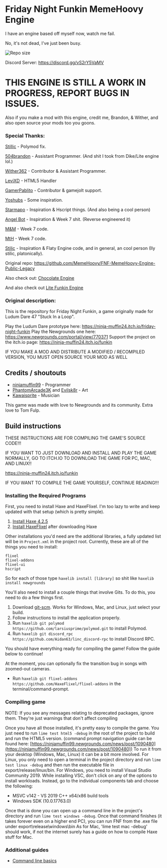 # Friday Night Funkin MemeHoovy Engine

I have an engine based off myself now, watch me fail.

No, it's not dead, I've just been busy.

![Repo size](https://img.shields.io/github/repo-size/MemeHoovy/FNF-MemeHoovy-Engine-New)

Discord Server: https://discord.gg/vS2rY5VaMV

# THIS ENGINE IS STILL A WORK IN PROGRESS, REPORT BUGS IN ISSUES.

Also if you make a mod with this engine, credit me, Brandon, & Wither, and also open source your mods too you goons.

### Special Thanks:

[Stillic](https://github.com/Stilic) - Polymod fix.

[504brandon](https://github.com/504brandon) - Assistant Programmer. (And shit I took from Dike/Lite engine lol.)

[Wither362](https://github.com/Wither362) - Contributor & Assistant Programmer.

[LeviXD](https://github.com/LEVIXDDLMAO) - HTML5 Handler 

[GamerPablito](https://github.com/GamerPablito) - Contributor & gamejolt support.

[Yoshubs](https://github.com/Yoshubs) - Some inspiration.

[Starmapo](https://github.com/Starmapo) - Inspiration & Hscript things. (And also being a cool person)

[Angel Bot](https://github.com/AngelDTF) - Inspiration & Week 7 shit. (Reverse engineered it)

[M&M](https://github.com/ActualMandM) - Week 7 code.

[MtH](https://github.com/PrincessMtH) - Week 7 code.

[Stilic](https://github.com/Stilic) - Inspiration & Flaty Engine code, and in general, an cool person (Ily stilic, platonically).

Original repo: https://github.com/MemeHoovy/FNF-MemeHoovy-Engine-Public-Legacy

Also check out: [Chocolate Engine](https://github.com/Joalor64GH/Chocolate-Engine)

And also check out [Lite Funkin Engine](https://github.com/504brandon/lite-funkin-engine)

### Original description:
This is the repository for Friday Night Funkin, a game originally made for Ludum Dare 47 "Stuck In a Loop".

Play the Ludum Dare prototype here: https://ninja-muffin24.itch.io/friday-night-funkin
Play the Newgrounds one here: https://www.newgrounds.com/portal/view/770371
Support the project on the itch.io page: https://ninja-muffin24.itch.io/funkin

IF YOU MAKE A MOD AND DISTRIBUTE A MODIFIED / RECOMPILED VERSION, YOU MUST OPEN SOURCE YOUR MOD AS WELL

## Credits / shoutouts

- [ninjamuffin99](https://twitter.com/ninja_muffin99) - Programmer
- [PhantomArcade3K](https://twitter.com/phantomarcade3k) and [Evilsk8r](https://twitter.com/evilsk8r) - Art
- [Kawaisprite](https://twitter.com/kawaisprite) - Musician

This game was made with love to Newgrounds and its community. Extra love to Tom Fulp.

## Build instructions

THESE INSTRUCTIONS ARE FOR COMPILING THE GAME'S SOURCE CODE!!!

IF YOU WANT TO JUST DOWNLOAD AND INSTALL AND PLAY THE GAME NORMALLY, GO TO ITCH.IO TO DOWNLOAD THE GAME FOR PC, MAC, AND LINUX!!

https://ninja-muffin24.itch.io/funkin

IF YOU WANT TO COMPILE THE GAME YOURSELF, CONTINUE READING!!!

### Installing the Required Programs

First, you need to install Haxe and HaxeFlixel. I'm too lazy to write and keep updated with that setup (which is pretty simple). 
1. [Install Haxe 4.2.5](https://haxe.org/download/version/4.2.5/)
2. [Install HaxeFlixel](https://haxeflixel.com/documentation/install-haxeflixel/) after downloading Haxe

Other installations you'd need are the additional libraries, a fully updated list will be in `Project.xml` in the project root. Currently, these are all of the things you need to install:
```
flixel
flixel-addons
flixel-ui
hscript
```
So for each of those type `haxelib install [library]` so shit like `haxelib install newgrounds`

You'll also need to install a couple things that involve Gits. To do this, you need to do a few things first.
1. Download [git-scm](https://git-scm.com/downloads). Works for Windows, Mac, and Linux, just select your build.
2. Follow instructions to install the application properly.
3. Run `haxelib git polymod https://github.com/larsiusprime/polymod.git` to install Polymod.
4. Run `haxelib git discord_rpc https://github.com/Aidan63/linc_discord-rpc` to install Discord RPC.

You should have everything ready for compiling the game! Follow the guide below to continue!

At the moment, you can optionally fix the transition bug in songs with zoomed-out cameras.
- Run `haxelib git flixel-addons https://github.com/HaxeFlixel/flixel-addons` in the terminal/command-prompt.

### Compiling game
NOTE: If you see any messages relating to deprecated packages, ignore them. They're just warnings that don't affect compiling

Once you have all those installed, it's pretty easy to compile the game. You just need to run `lime test html5 -debug` in the root of the project to build and run the HTML5 version. (command prompt navigation guide can be found here: [https://ninjamuffin99.newgrounds.com/news/post/1090480](https://ninjamuffin99.newgrounds.com/news/post/1090480))
To run it from your desktop (Windows, Mac, Linux) it can be a bit more involved. For Linux, you only need to open a terminal in the project directory and run `lime test linux -debug` and then run the executable file in export/release/linux/bin. For Windows, you need to install Visual Studio Community 2019. While installing VSC, don't click on any of the options to install workloads. Instead, go to the individual components tab and choose the following:
* MSVC v142 - VS 2019 C++ x64/x86 build tools
* Windows SDK (10.0.17763.0)

Once that is done you can open up a command line in the project's directory and run `lime test windows -debug`. Once that command finishes (it takes forever even on a higher end PC), you can run FNF from the .exe file under export\release\windows\bin
As for Mac, 'lime test mac -debug' should work, if not the internet surely has a guide on how to compile Haxe stuff for Mac.

### Additional guides

- [Command line basics](https://ninjamuffin99.newgrounds.com/news/post/1090480)

